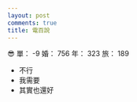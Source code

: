 ```yaml
---
layout: post
comments: true
title: 電百說
---
```


:sunglasses: 單： -9 婚： 756 年： 323 旅： 189

- 不行
- 我需要
- 其實也還好

